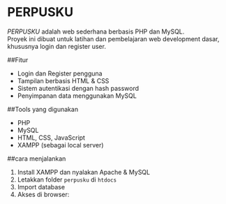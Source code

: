 # PERPUSKU 

_PERPUSKU_ adalah web sederhana berbasis PHP dan MySQL.  
Proyek ini dibuat untuk latihan dan pembelajaran web development dasar, khususnya login dan register user.

##Fitur
- Login dan Register pengguna
- Tampilan berbasis HTML & CSS
- Sistem autentikasi dengan hash password
- Penyimpanan data menggunakan MySQL

##Tools yang digunakan
- PHP
- MySQL
- HTML, CSS, JavaScript
- XAMPP (sebagai local server)

##cara menjalankan
1. Install XAMPP dan nyalakan Apache & MySQL
2. Letakkan folder `perpusku` di `htdocs`
3. Import database 
4. Akses di browser:  
